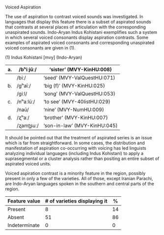 Voiced Aspiration

The use of aspiration to contrast voiced sounds was investigated. In
languages that display this feature there is a subset of aspirated
sounds that contrasts at several places of articulation with the
corresponding unaspirated sounds. Indo-Aryan Indus Kohistani exemplifies
such a system in which several voiced consonants display aspiration
contrasts. Some examples of aspirated voiced consonants and
corresponding unaspirated voiced consonants are given in (1).

(1) <span id="_Ref12343426" class="anchor"></span>Indus Kohistani
    \[mvy\] (Indo-Aryan)

| a.  | /bʰiːjũː/ | ‘sister’ (MVY-KinHU:008)     |
|-----|-----------|------------------------------|
|     | /biː/     | ‘seed’ (MVY-ValQuestHU:071)  |
| b.  | /ɡʰaĩː/   | ‘big (f)’ (MVY-KinHU:025)    |
|     | /ɡiːl/    | ‘song’ (MVY-ValQuestHU:053)  |
| c.  | /nʰaːlũː/ | ‘to see’ (MVY-40listHU:029)  |
|     | /naũ/     | ‘nine’ (MVY-NumHU:009)       |
| d.  | /ʐʰaː/    | ‘brother’ (MVY-KinHU:007)    |
|     | /ʐamʈʂuː/ | ‘son-in-law’ (MVY-KinHU:045) |

It should be pointed out that the treatment of aspirated series is an
issue which is far from straightforward. In some cases, the distribution
and manifestation of aspiration co-occurring with voicing has led
linguists analyzing individual languages (including Indus Kohistani) to
apply a suprasegmental or a cluster analysis rather than positing an
entire subset of aspirated voiced units.

Voiced aspiration contrast is a minority feature in the region, possibly
present in only a few of the varieties. All of those, except Iranian
Parachi, are Indo-Aryan languages spoken in the southern and central
parts of the region.

| Feature value | \# of varieties displaying it | %   |
|---------------|-------------------------------|-----|
| Present       | 8                             | 14  |
| Absent        | 51                            | 86  |
| Indeterminate | 0                             | 0   |



